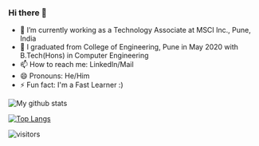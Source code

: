 ### Hi there 👋

<!--
**ShivamButale/ShivamButale** is a ✨ _special_ ✨ repository because its `README.md` (this file) appears on your GitHub profile.
-->

- 🔭 I’m currently working as a Technology Associate at MSCI Inc., Pune, India
- 🌱 I graduated from College of Engineering, Pune in May 2020 with B.Tech(Hons) in Computer Engineering
- 📫 How to reach me: LinkedIn/Mail
- 😄 Pronouns: He/Him
- ⚡ Fun fact: I'm a Fast Learner :)

![My github stats](https://github-readme-stats.vercel.app/api?username=ShivamButale&show_icons=true&title_color=fff&icon_color=79ff97&text_color=9f9f9f&bg_color=151515&count_private=true)

[![Top Langs](https://github-readme-stats.vercel.app/api/top-langs/?username=ShivamButale&theme=dark&layout=compact)](https://github.com/anuraghazra/github-readme-stats)

![visitors](https://profile-counter.glitch.me/ShivamButale/count.svg)
